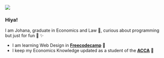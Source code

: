 ![](https://media4.giphy.com/media/dash6oizfrp5Z8f3Gh/giphy.gif?cid=5e21488657c54697c8bb163622f0052b1dd26a3416694862&rid=giphy.gif&ct=g)
### Hiya! 
I am Johana, graduate in Economics and Law 🥸, curious about programming but just for fun 🍭 ✨
* I am learning Web Design in **[Freecodecamp](https://www.freecodecamp.org/)** 🌱 
* I keep my Economics Knowledge updated as a student of the **[ACCA](https://www.accaglobal.com/gb/en.html)** 📑

<!--
**JohanaST/JohanaST** is a ✨ _special_ ✨ repository because its `README.md` (this file) appears on your GitHub profile.

Here are some ideas to get you started:

- 🔭 I’m currently working on..
- 🌱 I’m currently learning..
- 👯 I’m looking to collaborate on ...
- 🤔 I’m looking for help with ...
- 💬 Ask me about ...
- 📫 How to reach me: ...
- 😄 Pronouns: ...
- ⚡ Fun fact: ...
-->
